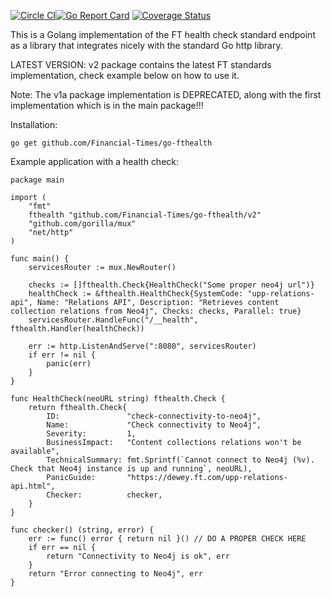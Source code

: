 [![Circle CI](https://circleci.com/gh/Financial-Times/go-fthealth.svg?style=shield)](https://circleci.com/gh/Financial-Times/go-fthealth)[![Go Report Card](https://goreportcard.com/badge/github.com/Financial-Times/go-fthealth)](https://goreportcard.com/report/github.com/Financial-Times/go-fthealth) [![Coverage Status](https://coveralls.io/repos/github/Financial-Times/go-fthealth/badge.svg)](https://coveralls.io/github/Financial-Times/go-fthealth)

This is a Golang implementation of the FT health check standard endpoint as a library that integrates nicely with the standard Go http library.

LATEST VERSION: v2 package contains the latest FT standards implementation, check example below on how to use it.

Note: The v1a package implementation is DEPRECATED, along with the first implementation which is in the main package!!!

Installation:

    go get github.com/Financial-Times/go-fthealth

Example application with a health check:

    package main
    
    import (
        "fmt"
        fthealth "github.com/Financial-Times/go-fthealth/v2"
        "github.com/gorilla/mux"
        "net/http"
    )

    func main() {
        servicesRouter := mux.NewRouter()

        checks := []fthealth.Check{HealthCheck("Some proper neo4j url")}
        healthCheck := &fthealth.HealthCheck{SystemCode: "upp-relations-api", Name: "Relations API", Description: "Retrieves content collection relations from Neo4j", Checks: checks, Parallel: true}
        servicesRouter.HandleFunc("/__health", fthealth.Handler(healthCheck))

        err := http.ListenAndServe(":8080", servicesRouter)
        if err != nil {
            panic(err)
        }
    }

    func HealthCheck(neoURL string) fthealth.Check {
        return fthealth.Check{
            ID:               "check-connectivity-to-neo4j",
            Name:             "Check connectivity to Neo4j",
            Severity:         1,
            BusinessImpact:   "Content collections relations won't be available",
            TechnicalSummary: fmt.Sprintf(`Cannot connect to Neo4j (%v). Check that Neo4j instance is up and running`, neoURL),
            PanicGuide:       "https://dewey.ft.com/upp-relations-api.html",
            Checker:          checker,
        }
    }

    func checker() (string, error) {
        err := func() error { return nil }() // DO A PROPER CHECK HERE
        if err == nil {
            return "Connectivity to Neo4j is ok", err
        }
        return "Error connecting to Neo4j", err
    }

